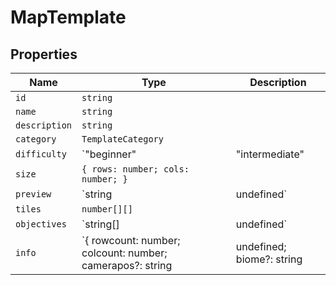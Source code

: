 # MapTemplate

## Properties

| Name | Type | Description |
|------|------|-------------|
| `id` | `string` |  |
| `name` | `string` |  |
| `description` | `string` |  |
| `category` | `TemplateCategory` |  |
| `difficulty` | `"beginner" | "intermediate" | "advanced"` |  |
| `size` | `{ rows: number; cols: number; }` |  |
| `preview` | `string | undefined` |  |
| `tiles` | `number[][]` |  |
| `objectives` | `string[] | undefined` |  |
| `info` | `{ rowcount: number; colcount: number; camerapos?: string | undefined; biome?: string | undefined; creator?: string | undefined; } | undefined` |  |

